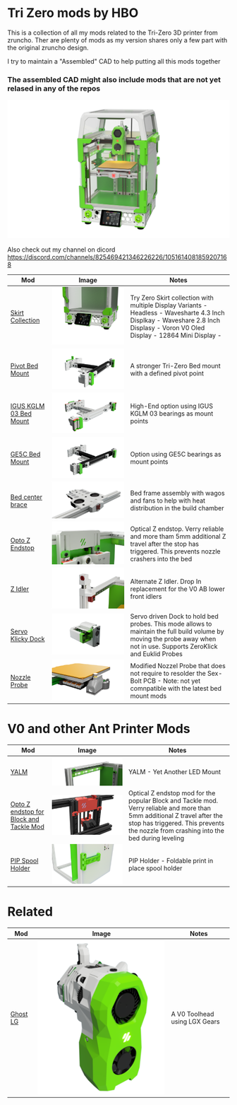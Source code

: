 # Tri Zero mods by HBO

This is a collection of all my mods related to the Tri-Zero 3D printer from zruncho.
Ther are plenty of mods as my version shares only a few part with the original zruncho design.

I try to maintain a "Assembled" CAD to help putting all this mods together
### The assembled CAD might also include mods that are not yet relased in any of the repos

![Assembled](./Images/T0_Assembled_2023-Jul-28_05-46-38PM-000_CustomizedView11802632295.png)


Also check out my channel on dicord https://discord.com/channels/825469421346226226/1051614081859207168


| Mod | Image| Notes|
|--- |--- |--- |
| [Skirt Collection](./SkirtsCollection/) | ![SkirtCollection](./SkirtsCollection/Images/tri-zero_waveshare_2.8inch.png) | Try Zero Skirt collection with multiple Display Variants - Headless - Wavesharte 4.3 Inch Displkay - Waveshare 2.8 Inch Displasy - Voron V0 Oled Display - 12864 Mini Display - |
| [Pivot Bed Mount](./PivotBed_Mount/) | ![PivotBed](./PivotBed_Mount/Images/pivot_bed.png) | A stronger Tri-Zero Bed mount with a defined pivot point |
| [IGUS KGLM 03 Bed Mount](./IGUS_03_Mount/) | ![PivotBed](./IGUS_03_Mount/Images/KGLM_03_Mount.png) | High-End option using IGUS KGLM 03 bearings as mount points |
| [GE5C Bed Mount](./GE5C_Bed_Mount/) | ![PivotBed](./Images/T0_GE5C_Bed_Mount.png) | Option using GE5C bearings as mount points |
| [Bed center brace](./T0_Bed_Center_Brace/) | ![Bed Center](./T0_Bed_Center_Brace/Images/Center_Brace_top.png) | Bed frame assembly with wagos and fans to help with heat distribution in the build chamber |
| [Opto Z Endstop](./Opto_Z_Endstop/) | ![Opto Z](./Opto_Z_Endstop/Images/Opto_Z_assembled.png) | Optical Z endstop. Verry reliable and more tham 5mm additional Z travel after the stop has triggered. This prevents nozzle crashers into the bed |
| [Z Idler](./Z_Idler/) | ![Z Idler](./Z_Idler/Images/left.png) | Alternate Z Idler. Drop In replacement for the V0 AB lower front idlers |
| [Servo Klicky Dock](./ServoKlicky/) | ![ServoDockl](./ServoKlicky/Images/Euklid_Open.png) | Servo driven Dock to hold bed probes. This mode allows to maintain the full build volume by moving the probe away when not in use.  Supports ZeroKlick and Euklid Probes |
| [Nozzle Probe](./Nozzle_Probe/) | ![Nozle Probe](./Nozzle_Probe/Images/tri-zero-bed.png) | Modified Nozzel Probe that does not require to resolder the Sex-Bolt PCB - Note: not yet comnpatible with the latest bed mount mods|


# V0 and other Ant Printer Mods

| Mod | Image| Notes|
|--- |--- |--- |
| [YALM ](https://github.com/harry-boe/AntFarm-Projects/tree/main/YALM) | ![YALM](./Images/LED.png) | YALM - Yet Another LED Mount |
| [Opto Z endstop for Block and Tackle Mod ](https://github.com/harry-boe/AntFarm-Projects/tree/main/Opto_Block_and_Tackle) | ![YALM](./Images/Opto_BaT.png) | Optical Z endstop mod for the popular Block and Tackle mod. Verry reliable and more than 5mm additional Z travel after the stop has triggered. This prevents the nozzle from crashing into the bed during leveling |
| [PIP Spool Holder ](https://github.com/harry-boe/AntFarm-Projects/blob/main/PIP_Holder) | ![YALM](./Images/PIP-SpoolHolder.png) | PIP Holder - Foldable print in place spool holder |


# Related 

| Mod | Image| Notes|
|--- |--- |--- |
| [Ghost LG](https://github.com/harry-boe/Ghost-LG) | ![Ghost-LG](./Images/RC2-left-2.png) | A V0 Toolhead using LGX Gears |



